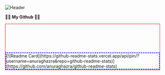
![Header](https://capsule-render.vercel.app/api?type=venom&height=150&color=0:4374D9,100:8041D9&text=Welcom%20Github&section=header&reversal=false&textBg=false&fontColor=FFFFFF&fontSize=58&fontAlignY=50&fontAlign=50&rotate=1&stroke=000000&strokeWidth=2&descAlign=48&descAlignY=65&descSize=18)


**🧑‍💻 My Github 🧑‍💻**
<div style="width: 100%; border: 1px solid red; height: 150px; position: relative;">
<div style="width: 99%; border: 3px dotted blue; position: absolute; bottom: 0px;">
[![Readme Card](https://github-readme-stats.vercel.app/api/pin/?username=anuraghazra&repo=github-readme-stats)](https://github.com/anuraghazra/github-readme-stats)
